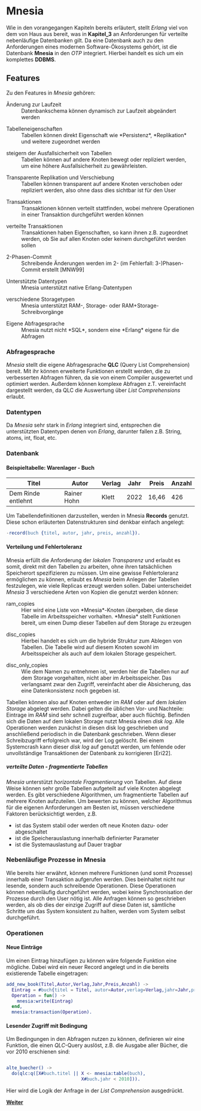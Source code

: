 # Mnesia
Wie in den vorangegangen Kapiteln bereits erläutert, stellt *Erlang* viel von dem von Haus aus bereit, was in **Kapitel_3** an Anforderungen für verteilte nebenläufige Datenbanken gilt. Da eine Datenbank auch zu den Anforderungen eines modernen Software-Ökosystems gehört, ist die Datenbank **Mnesia** in den *OTP* integriert. Hierbei handelt es sich um ein komplettes **DDBMS**.


## Features
Zu den Features in *Mnesia* gehören:


<dl>
  <dt>Änderung zur Laufzeit</dt>
  <dd>Datenbankschema können dynamisch zur Laufzeit abgeändert werden</dd>
</dl>
<dl>
  <dt>Tabelleneigenschaften</dt>
  <dd>Tabellen können direkt Eigenschaft wie *Persistenz*, *Replikation* und weitere zugeordnet werden</dd>
</dl>
<dl>
  <dt>steigern der Ausfallsicherheit von Tabellen</dt>
  <dd>Tabellen können auf andere Knoten bewegt oder repliziert werden, um eine höhere Ausfallsicherheit zu gewährleisten.</dd>
</dl>
<dl>
  <dt>Transparente Replikation und Verschiebung</dt>
  <dd>Tabellen können transparent auf andere Knoten verschoben oder repliziert werden, also ohne dass dies sichtbar ist für den User</dd>
</dl>
<dl>
  <dt>Transaktionen</dt>
  <dd>Transaktionen können verteilt stattfinden, wobei mehrere Operationen in einer Transaktion durchgeführt werden können</dd>
</dl>
<dl>
  <dt>verteilte Transaktionen</dt>
  <dd>Transaktionen haben Eigenschaften, so kann ihnen z.B. zugeordnet werden, ob Sie auf allen Knoten oder keinem durchgeführt werden sollen</dd>
</dl>

<dl>
  <dt>2-Phasen-Commit</dt>
  <dd>Schreibende Änderungen werden im 2- (im Fehlerfall: 3-)Phasen-Commit erstellt [MNW99]</dd>
</dl>

<dl>
  <dt>Unterstützte Datentypen</dt>
  <dd>Mnesia unterstützt native Erlang-Datentypen</dd>
</dl>

<dl>
  <dt>verschiedene Storagetypen</dt>
  <dd>Mnesia unterstützt RAM-, Storage- oder RAM+Storage-Schreibvorgänge</dd>
</dl>

<dl>
  <dt>Eigene Abfragesprache</dt>
  <dd>Mnesia nutzt nicht *SQL*, sondern eine *Erlang* eigene für die Abfragen</dd>
</dl>


### Abfragesprache
*Mnesia* stellt die eigene Abfragesprache **QLC** (Query List Comprehension) bereit. Mit ihr können erweiterte Funktionen erstellt werden, die zu verbesserten Abfragen führen, da sie von einem Compiler ausgewertet und optimiert werden. Außerdem können komplexe Abfragen z.T. vereinfacht dargestellt werden, da QLC die Auswertung über *List Comprehensions* erlaubt.

### Datentypen
Da *Mnesia* sehr stark in *Erlang* integriert sind, entsprechen die unterstützten Datentypen denen von *Erlang*, darunter fallen z.B. String, atoms, int, float, etc.


### Datenbank
#### Beispieltabelle: Warenlager - Buch

| Titel |  Autor | Verlag | Jahr | Preis | Anzahl |
|-------|--------|--------|------|-----|--------|
| Dem Rinde entlehnt | Rainer Hohn | Klett | 2022 | 16,46 | 426 |

Um Tabellendefinitionen darzustellen, werden in Mnesia **Records** genutzt. Diese schon erläuterten Datenstrukturen sind denkbar einfach angelegt:

``` erlang
-record(buch {titel, autor, jahr, preis, anzahl}).
```


#### Verteilung und Fehlertoleranz
Mnesia erfüllt die Anforderung der *lokalen Transparenz* und erlaubt es somit, direkt mit den Tabellen zu arbeiten, ohne ihren tatsächlichen Speicherort spezifizieren zu müssen. Um eine gewisse Fehlertoleranz ermöglichen zu können, erlaubt es *Mnesia* beim Anlegen der Tabellen festzulegen, wie viele Replicas erzeugt werden sollen. Dabei unterscheidet *Mnesia* 3 verschiedene Arten von Kopien die genutzt werden können:

<dl>
  <dt>ram_copies</dt>
  <dd>Hier wird eine Liste von *Mnesia*-Knoten übergeben, die diese Tabelle im Arbeitsspeicher vorhalten. *Mnesia* stellt Funktionen bereit, um einen Dump dieser Tabellen auf dem Storage zu erzeugen</dd>
</dl>

<dl>
  <dt>disc_copies</dt>
  <dd>Hierbei handelt es sich um die hybride Struktur zum Ablegen von Tabellen. Die Tabelle wird auf diesem Knoten sowohl im Arbeitsspeicher als auch auf dem lokalen Storage gespeichert.</dd>
</dl>

<dl>
  <dt>disc_only_copies</dt>
  <dd>Wie dem Namen zu entnehmen ist, werden hier die Tabellen nur auf dem Storage vorgehalten, nicht aber im Arbeitsspeicher. Das verlangsamt zwar den Zugriff, vereinfacht aber die Absicherung, das eine Datenkonsistenz noch gegeben ist.</dd>
</dl>

Tabellen können also auf Knoten entweder im *RAM* oder auf dem *lokalen Storage* abgelegt werden.
Dabei gelten die üblichen Vor- und Nachteile: Eintrage im *RAM* sind sehr schnell zugreifbar, aber auch flüchtig.
Befinden sich die Daten auf dem lokalen Storage nutzt Mnesia einen *disk log*. Alle Operationen werden zunächst in diesen
disk log geschrieben und anschließend periodisch in die Datenbank geschrieben. Wenn dieser Schreibzugriff erfolgreich war, wird der Log
gelöscht. Bei einem Systemcrash kann dieser *disk log* auf genutzt werden, um fehlende oder unvollständige Transaktionen der Datenbank zu korrigieren [Eri22].

##### verteilte Daten - fragmentierte Tabellen
*Mnesia* unterstützt *horizontale Fragmentierung* von Tabellen. Auf diese Weise können sehr große Tabellen aufgeteilt auf viele Knoten abgelegt werden. Es gibt verschiedene Algorithmen, um fragmentierte Tabellen auf mehrere Knoten aufzuteilen. Um bewerten zu können, welcher Algorithmus für die eigenen Anforderungen am Besten ist, müssen verschiedene Faktoren berücksichtigt werden, z.B.

 -  ist das System stabil oder werden oft neue Knoten dazu- oder abgeschaltet
 -  ist die Speicherauslastung innerhalb definierter Parameter
 -  ist die Systemauslastung auf Dauer tragbar


### Nebenläufige Prozesse in Mnesia
Wie bereits hier erwähnt, können mehrere Funktionen (und somit Prozesse) innerhalb einer Transaktion aufgerufen werden. Dies beinhaltet nicht nur lesende, sondern auch schreibende Operationen. Diese Operationen können nebenläufig durchgeführt werden, wobei keine Synchronisation der Prozesse durch den User nötig ist. Alle Anfragen können so geschrieben werden, als ob dies der einzige Zugriff auf diese Daten ist, sämtliche Schritte um das System konsistent zu halten, werden vom System selbst durchgeführt.


### Operationen
#### Neue Einträge

Um einen Eintrag hinzufügen zu können wäre folgende Funktion eine mögliche. Dabei wird ein neuer Record angelegt und in die bereits
existierende Tabelle eingetragen:

``` erlang
add_new_book(Titel,Autor,Verlag,Jahr,Preis,Anzahl) ->
  Eintrag = #buch{titel = Titel, autor=Autor,verlag=Verlag,jahr=Jahr,preis=Preis,anzahl=Anzahl},
  Operation = fun() ->
    mnesia:write(Eintrag)
  end,
  mnesia:transaction(Operation).
```

#### Lesender Zugriff mit Bedingung
Um Bedingungen in den Abfragen nutzen zu können, definieren wir eine Funktion, die einen *QLC*-Query auslöst, z.B. die Ausgabe aller Bücher, die vor 2010 erschienen sind:

``` Erlang

alte_buecher() ->
  do(qlc:q([X#buch.titel || X <- mnesia:table(buch),
                            X#buch.jahr < 2010])).
```
Hier wird die Logik der Anfrage in der *List Comprehension* ausgedrückt.


[**Weiter**](./05_Fazit.md)
